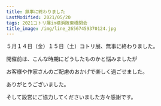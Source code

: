 ```yaml
---
title: 無事に終わりました
LastModified: 2021/05/20
tags: 2021コトリ展in横浜阪東橋閉会
title_image: /img/line_26567459370124.jpg
---
```

５月１４日（金）１５日（土）コトリ展、無事に終わりました。

開催前は、こんな時期にどうしたものかと悩みましたが

お客様や作家さんのご配慮のおかげで楽しく過ごせました。

ありがとうございました。

そして設営にご協力してくださいました方々感謝です。